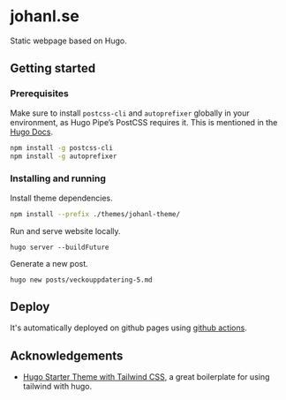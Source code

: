 # johanl.se

Static webpage based on Hugo.

## Getting started

### Prerequisites

Make sure to install `postcss-cli` and `autoprefixer` globally in your environment, as Hugo Pipe’s PostCSS requires it. This is mentioned in the [Hugo Docs](https://gohugo.io/hugo-pipes/postcss/).

```bash
npm install -g postcss-cli
npm install -g autoprefixer
```

### Installing and running

Install theme dependencies.

```bash
npm install --prefix ./themes/johanl-theme/
```

Run and serve website locally.

```
hugo server --buildFuture
```

Generate a new post.

```
hugo new posts/veckouppdatering-5.md
```

## Deploy

It's automatically deployed on github pages using [github actions](./.github/workflows/main.yml).

## Acknowledgements

- [Hugo Starter Theme with Tailwind CSS](https://github.com/dirkolbrich/hugo-theme-tailwindcss-starter), a great boilerplate for using tailwind with hugo.
